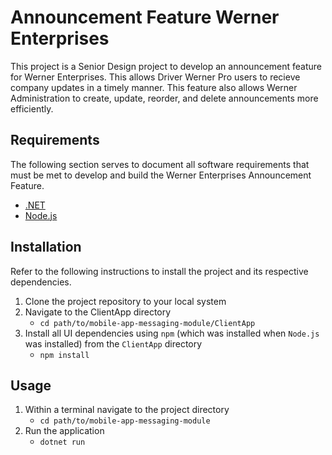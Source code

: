 # Announcement Feature Werner Enterprises

This project is a Senior Design project to develop an announcement feature for Werner Enterprises. This allows Driver Werner Pro users to recieve company updates in a timely manner. This feature also allows Werner Administration to create, update, reorder, and delete announcements more efficiently. 

## Requirements

The following section serves to document all software requirements that must be met to develop and build the Werner Enterprises Announcement Feature.

* [.NET](https://dotnet.microsoft.com/en-us/download)
* [Node.js](https://nodejs.org/en/download/)

## Installation

Refer to the following instructions to install the project and its respective dependencies.
1. Clone the project repository to your local system
2. Navigate to the ClientApp directory
    * `cd path/to/mobile-app-messaging-module/ClientApp`
3. Install all UI dependencies using `npm` (which was installed when `Node.js` was installed) from the `ClientApp` directory
    * `npm install`

## Usage

1. Within a terminal navigate to the project directory
    * `cd path/to/mobile-app-messaging-module`
2. Run the application
    * `dotnet run`
